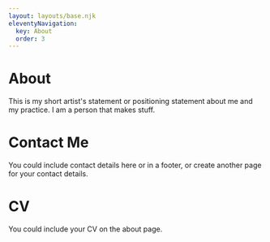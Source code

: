 ```yaml
---
layout: layouts/base.njk
eleventyNavigation:
  key: About
  order: 3
---
```

# About 

This is my short artist's statement or positioning statement about me and my practice. I am a person that makes stuff.

# Contact Me

You could include contact details here or in a footer, or create another page for your contact details. 

# CV

You could include your CV on the about page. 

